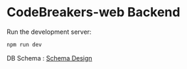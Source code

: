# CodeBreakers-web Backend

Run the development server:

```bash
npm run dev
```
DB Schema : [Schema Design](https://miro.com/app/board/uXjVKhGlOYQ=/)
